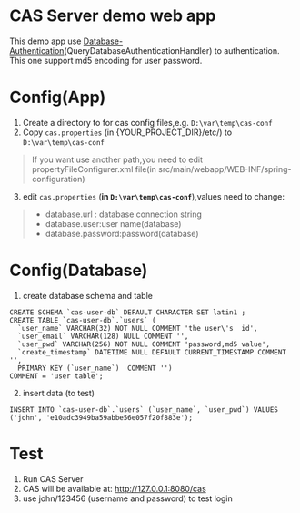 # CAS Server demo web app
This demo app use [Database-Authentication](https://apereo.github.io/cas/4.2.x/installation/Database-Authentication.html)(QueryDatabaseAuthenticationHandler) to authentication. 
This one support md5  encoding for user password. 

#  Config(App)
1. Create a directory to for cas config files,e.g. `D:\var\temp\cas-conf`
2. Copy `cas.properties` (in {YOUR_PROJECT_DIR}/etc/) to `D:\var\temp\cas-conf`
> If you want use another path,you need to edit propertyFileConfigurer.xml file(in src/main/webapp/WEB-INF/spring-configuration)

3. edit `cas.properties` (**in `D:\var\temp\cas-conf`**),values need to change:
> - database.url : database connection string
> - database.user:user name(database)
> - database.password:password(database)


# Config(Database)
1. create database  schema and table
```
CREATE SCHEMA `cas-user-db` DEFAULT CHARACTER SET latin1 ;
CREATE TABLE `cas-user-db`.`users` (
  `user_name` VARCHAR(32) NOT NULL COMMENT 'the user\'s  id',
  `user_email` VARCHAR(128) NULL COMMENT '',
  `user_pwd` VARCHAR(256) NOT NULL COMMENT 'password,md5 value',
  `create_timestamp` DATETIME NULL DEFAULT CURRENT_TIMESTAMP COMMENT '',
  PRIMARY KEY (`user_name`)  COMMENT '')
COMMENT = 'user table';
```
2. insert data (to test)
```
INSERT INTO `cas-user-db`.`users` (`user_name`, `user_pwd`) VALUES ('john', 'e10adc3949ba59abbe56e057f20f883e');
```

# Test
1. Run CAS Server
2. CAS will be available at: http://127.0.0.1:8080/cas 
3. use john/123456 (username and password) to test login